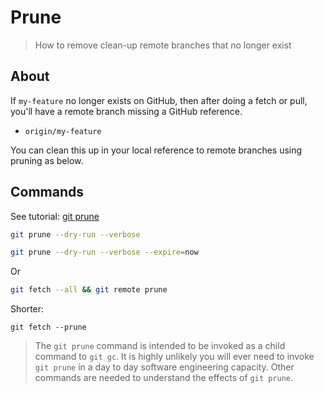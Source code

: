 # Prune
> How to remove clean-up remote branches that no longer exist

## About

If `my-feature` no longer exists on GitHub, then after doing a fetch or pull, you'll have a remote branch missing a GitHub reference.

- `origin/my-feature`

You can clean this up in your local reference to remote branches using pruning as below.


## Commands

See tutorial: [git prune](https://www.atlassian.com/git/tutorials/git-prune)

```sh
git prune --dry-run --verbose
```

```sh
git prune --dry-run --verbose --expire=now
```

Or

```sh
git fetch --all && git remote prune
```

Shorter:

```
git fetch --prune
```

> The `git prune` command is intended to be invoked as a child command to `git gc`. It is highly unlikely you will ever need to invoke `git prune` in a day to day software engineering capacity. Other commands are needed to understand the effects of `git prune`.
